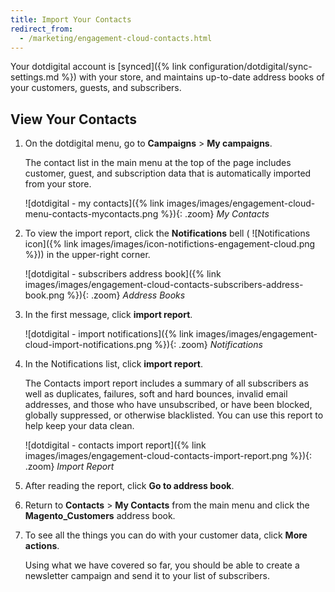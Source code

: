 ```yaml
---
title: Import Your Contacts
redirect_from:
  - /marketing/engagement-cloud-contacts.html
---
```


Your dotdigital account is [synced]({% link configuration/dotdigital/sync-settings.md %}) with your store, and maintains up-to-date address books of your customers, guests, and subscribers.

## View Your Contacts

1. On the dotdigital menu, go to **Campaigns** > **My campaigns**.

    The contact list in the main menu at the top of the page includes customer, guest, and subscription data that is automatically imported from your store.

    ![dotdigital - my contacts]({% link images/images/engagement-cloud-menu-contacts-mycontacts.png %}){: .zoom}
    _My Contacts_

1. To view the import report, click the **Notifications** bell ( ![Notifications icon]({% link images/images/icon-notifictions-engagement-cloud.png %})) in the upper-right corner.

    ![dotdigital - subscribers address book]({% link images/images/engagement-cloud-contacts-subscribers-address-book.png %}){: .zoom}
    _Address Books_

1. In the first message, click **import report**.

    ![dotdigital - import notifications]({% link images/images/engagement-cloud-import-notifications.png %}){: .zoom}
    _Notifications_

1. In the Notifications list, click **import report**.

    The Contacts import report includes a summary of all subscribers as well as duplicates, failures, soft and hard bounces, invalid email addresses, and those who have unsubscribed, or have been blocked, globally suppressed, or otherwise blacklisted. You can use this report to help keep your data clean.

    ![dotdigital - contacts import report]({% link images/images/engagement-cloud-contacts-import-report.png %}){: .zoom}
    _Import Report_

1. After reading the report, click **Go to address book**.

1. Return to **Contacts** > **My Contacts** from the main menu and click the **Magento_Customers** address book.

1. To see all the things you can do with your customer data, click **More actions**.

    Using what we have covered so far, you should be able to create a newsletter campaign and send it to your list of subscribers.
